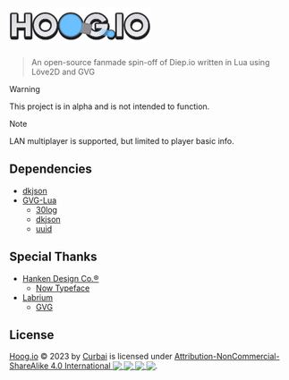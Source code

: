 <h1><img src="https://raw.githubusercontent.com/CurbaiCode/Hoog.io/main/docs/images/banner.png" alt="Hoog.io" width="50%"></h1>

> An open-source fanmade spin-off of Diep.io written in Lua using Löve2D and GVG

> [!WARNING]
> This project is in alpha and is not intended to function.

> [!NOTE]
> LAN multiplayer is supported, but limited to player basic info.

## Dependencies

 * [dkjson](https://github.com/LuaDist/dkjson/)
 * [GVG-Lua](https://github.com/Labrium/GVG-Lua/)
   - [30log](https://github.com/Yonaba/30log)
   - [dkjson](https://github.com/LuaDist/dkjson/)
   - [uuid](https://github.com/Tieske/uuid/)

## Special Thanks

 * [Hanken Design Co.&reg;](https://hanken.co/)
   - [Now Typeface](https://hanken.co/products/now/)
 * [Labrium](https://labrium.github.io/)
   - [GVG](https://github.com/Labrium/GVG/)

## License

[Hoog.io](https://github.com/CurbaiCode/Hoog.io/) &copy; 2023 by [Curbai](https://curbaicode.github.io/) is licensed under [Attribution-NonCommercial-ShareAlike 4.0 International <img style="height:22px;vertical-align:text-bottom" src="https://mirrors.creativecommons.org/presskit/icons/cc.svg"> <img style="height:22px;vertical-align:text-bottom" src="https://mirrors.creativecommons.org/presskit/icons/by.svg"> <img style="height:22px;vertical-align:text-bottom" src="https://mirrors.creativecommons.org/presskit/icons/nc.svg"> <img style="height:22px;vertical-align:text-bottom" src="https://mirrors.creativecommons.org/presskit/icons/sa.svg">](http://creativecommons.org/licenses/by-nc-sa/4.0/).
